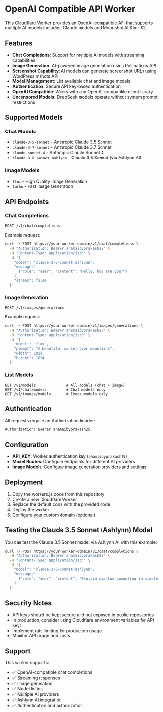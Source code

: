 # OpenAI Compatible API Worker

This Cloudflare Worker provides an OpenAI-compatible API that supports multiple AI models including Claude models and Moonshot AI Kimi-K2.

## Features

- **Chat Completions**: Support for multiple AI models with streaming capabilities
- **Image Generation**: AI-powered image generation using Pollinations API
- **Screenshot Capability**: AI models can generate screenshot URLs using WordPress mshots API
- **Model Management**: List available chat and image models
- **Authentication**: Secure API key-based authentication
- **OpenAI Compatible**: Works with any OpenAI-compatible client library
- **Uncensored Models**: DeepSeek models operate without system prompt restrictions

## Supported Models

### Chat Models
- `claude-3-5-sonnet` - Anthropic Claude 3.5 Sonnet
- `claude-3-7-sonnet` - Anthropic Claude 3.7 Sonnet  
- `claude-sonnet-4` - Anthropic Claude Sonnet 4
- `claude-3-5-sonnet-ashlynn` - Claude 3.5 Sonnet (via Ashlynn AI)

### Image Models
- `flux` - High Quality Image Generation
- `turbo` - Fast Image Generation

## API Endpoints

### Chat Completions
```
POST /v1/chat/completions
```

Example request:
```bash
curl -X POST https://your-worker-domain/v1/chat/completions \
  -H "Authorization: Bearer ahamaibyprakash25" \
  -H "Content-Type: application/json" \
  -d '{
    "model": "claude-3-5-sonnet-ashlynn",
    "messages": [
      {"role": "user", "content": "Hello, how are you?"}
    ],
    "stream": false
  }'
```

### Image Generation
```
POST /v1/images/generations
```

Example request:
```bash
curl -X POST https://your-worker-domain/v1/images/generations \
  -H "Authorization: Bearer ahamaibyprakash25" \
  -H "Content-Type: application/json" \
  -d '{
    "model": "flux",
    "prompt": "A beautiful sunset over mountains",
    "width": 1024,
    "height": 1024
  }'
```

### List Models
```
GET /v1/models              # All models (chat + image)
GET /v1/chat/models         # Chat models only
GET /v1/images/models       # Image models only
```

## Authentication

All requests require an Authorization header:
```
Authorization: Bearer ahamaibyprakash25
```

## Configuration

- **API_KEY**: Worker authentication key (`ahamaibyprakash25`)
- **Model Routes**: Configure endpoints for different AI providers
- **Image Models**: Configure image generation providers and settings

## Deployment

1. Copy the workers.js code from this repository
2. Create a new Cloudflare Worker
3. Replace the default code with the provided code
4. Deploy the worker
5. Configure your custom domain (optional)

## Testing the Claude 3.5 Sonnet (Ashlynn) Model

You can test the Claude 3.5 Sonnet model via Ashlynn AI with this example:

```bash
curl -X POST https://your-worker-domain/v1/chat/completions \
  -H "Authorization: Bearer ahamaibyprakash25" \
  -H "Content-Type: application/json" \
  -d '{
    "model": "claude-3-5-sonnet-ashlynn",
    "messages": [
      {"role": "user", "content": "Explain quantum computing in simple terms"}
    ]
  }'
```

## Security Notes

- API keys should be kept secure and not exposed in public repositories
- In production, consider using Cloudflare environment variables for API keys
- Implement rate limiting for production usage
- Monitor API usage and costs

## Support

This worker supports:
- ✅ OpenAI-compatible chat completions
- ✅ Streaming responses
- ✅ Image generation
- ✅ Model listing
- ✅ Multiple AI providers
- ✅ Ashlynn AI integration
- ✅ Authentication and authorization
